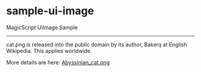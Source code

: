 # sample-ui-image
MagicScript UiImage Sample

---

cat.png is released into the public domain by its author, Bakerq at English Wikipedia. This applies worldwide.

More details are here: [Abyssinian_cat.png](https://commons.wikimedia.org/wiki/File:Abyssinian_cat.png)

